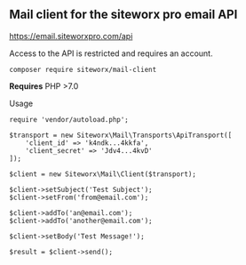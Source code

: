 ## Mail client for the siteworx pro email API

https://email.siteworxpro.com/api

Access to the API is restricted and requires an account.

`composer require siteworx/mail-client`

**Requires** PHP >7.0

Usage

```
require 'vendor/autoload.php';

$transport = new Siteworx\Mail\Transports\ApiTransport([
	'client_id' => 'k4ndk...4kkfa',
	'client_secret' => 'Jdv4...4kvD'
]);

$client = new Siteworx\Mail\Client($transport);

$client->setSubject('Test Subject');
$client->setFrom('from@email.com');

$client->addTo('an@email.com');
$client->addTo('another@email.com');

$client->setBody('Test Message!');

$result = $client->send();
```
